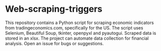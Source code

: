 # Web-scraping-triggers
 This repository contains a Python script for scraping economic indicators from tradingeconomics.com, specifically for the US. The script uses Selenium, Beautiful Soup, tkinter, openpyxl and pyautogui. Scraped data is stored in an xlsx. The project can automate data collection for financial analysis. Open an issue for bugs or suggestions.

